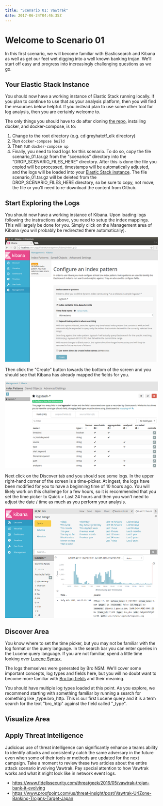 ```yaml
---
title: "Scenario 01: Vawtrak"
date: 2017-06-24T04:46:35Z
---
```


# Welcome to Scenario 01

In this first scenario, we will become familiar with Elasticsearch and Kibana as well as get our feet wet digging into a well known banking trojan.  We'll start off easy and progress into increasingly challenging questions as we go.

## Your Elastic Stack Instance

You should now have a working instance of Elastic Stack running locally.  If you plan to continue to use that as your analysis platform, then you will find the resources below helpful.  If you instead plan to use some other tool for log analysis, then you are certainly welcome to.

The only things you should have to do after cloning [the repo](https://github.com/egaus/greyhatctf_elk), installing docker, and docker-compose, is to:

1. Change to the root directory (e.g. cd greyhatctf_elk directory)
1. Run `docker-compose build`
1. Then run `docker-compose up`
1. Finally, you need to load logs for this scenario.  To do so, copy the file scenario_01.tar.gz from the "scenarios" directory into the "DROP_SCENARIO_FILES_HERE" directory.  After this is done the file you copied will be processed, timestamps will be automatically adjusted, and the logs will be loaded into your [Elastic Stack instance](http://localhost:5601).  The file scenario_01.tar.gz will be deleted from the DROP_SCENARIO_FILES_HERE directory, so be sure to copy, not move, the file or you'll need to re-download the content from Github.

## Start Exploring the Logs

You should now have a working instance of Kibana.  Upon loading logs following the instructions above, you need to setup the index mappings.  This will largely be done for you.  Simply click on the Management area of Kibana (you will probably be redirected there automatically).  

![Kibana Image](/defense/navigate_to_kibana.png)

Then click the "Create" button towards the bottom of the screen and you should see that Kibana has already mapped the fields for you.

![Kibana Image](/defense/kibana_index_mapping.png)

Next click on the Discover tab and you should see some logs.  In the upper right-hand corner of the screen is a time-picker.  At ingest, the logs have been modified for you to have a beginning time of 10 hours ago.  You will likely work on this challenge for a few hours, so it is recommended that you set the time picker to Quick > Last 24 hours and then you won't need to adjust the date / time as much as you perform your analysis.

![Kibana Image](/defense/discover_time_picker.png)

## Discover Area

You know where to set the time picker, but you may not be familiar with the log format or the query language.  In the search bar you can enter queries in the Lucene query language.  If you are not familiar, spend a little time looking over [Lucene Syntax](https://lucene.apache.org/core/2_9_4/queryparsersyntax.html).

The logs themselves were generated by Bro NSM.  We'll cover some important concepts, log types and fields here, but you will no doubt want to become more familiar with [Bro log fields](https://www.bro.org/sphinx/script-reference/log-files.html) and their meaning.

You should have multiple log types loaded at this point.  As you explore, we recommend starting with something familiar by running a search for something like \_type:bro_http.  This is our first Lucene query and it is a term search for the text "bro_http" against the field called "\_type".

## Visualize Area


## Apply Threat Intelligence

Judicious use of threat intelligence can significantly enhance a teams ability to identify attacks and consistently catch the same adversary in the future even when some of their tools or methods are updated for the next campaign.  Take a moment to review these two articles about the entire attack scenario involving Vawtrak.  Pay special attention to how Vawtrak works and what it might look like in network event logs.

* https://www.fidelissecurity.com/threatgeek/2016/05/vawtrak-trojan-bank-it-evolving
* https://www.proofpoint.com/us/threat-insight/post/Vawtrak-UrlZone-Banking-Trojans-Target-Japan
